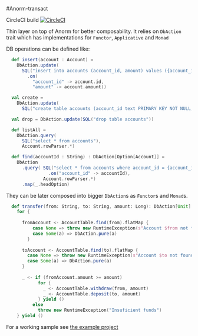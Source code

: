 #Anorm-transact

CircleCI build [![CircleCI](https://circleci.com/gh/pointfree-solutions/anorm-transact.svg?style=svg)](https://circleci.com/gh/pointfree-solutions/anorm-transact)

Thin layer on top of Anorm for better composability. It relies on `DbAction` trait which has implementations for `Functor`, `Applicative` and `Monad`

DB operations can be defined like:
```scala
  def insert(account : Account) =
    DbAction.update(
      SQL("insert into accounts (account_id, amount) values ({account_id}, {amount})")
        .on(
          "account_id" -> account.id,
          "amount" -> account.amount))

  val create =
    DbAction.update(
      SQL("create table accounts (account_id text PRIMARY KEY NOT NULL, amount integer NOT NULL)"))

  val drop = DbAction.update(SQL("drop table accounts"))

  def listAll =
    DbAction.query(
      SQL("select * from accounts"),
      Account.rowParser.*)

  def find(accountId : String) : DbAction[Option[Account]] =
    DbAction
      .query( SQL("select * from accounts where account_id = {account_id}")
                .on("account_id" -> accountId),
              Account.rowParser.*)
      .map(_.headOption)
```

They can be later composed into bigger `DbAction`s as `Functor`s and `Monad`s.

```scala 
  def transfer(from: String, to: String, amount: Long): DbAction[Unit] =
    for {
    
      fromAccount <- AccountTable.find(from).flatMap {
          case None => throw new RuntimeException(s"Account $from not found")
          case Some(a) => DbAction.pure(a)
        }
    
      toAccount <- AccountTable.find(to).flatMap {
        case None => throw new RuntimeException(s"Account $to not found")
        case Some(a) => DbAction.pure(a)
      }
    
      _ <- if (fromAccount.amount >= amount)
            for {
              _ <- AccountTable.withdraw(from, amount)
              _ <- AccountTable.deposit(to, amount)
            } yield ()
          else
            throw new RuntimeException("Insuficient funds")
    } yield ()
```

For a working sample see [the example project](example)
